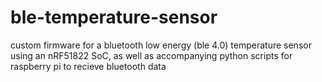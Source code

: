 # ble-temperature-sensor
custom firmware for a bluetooth low energy (ble 4.0) temperature sensor using an nRF51822 SoC, as well as accompanying python scripts for raspberry pi to recieve bluetooth data
